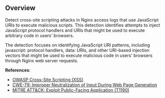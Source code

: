 ## Overview

Detect cross-site scripting attacks in Nginx access logs that use JavaScript URIs to execute malicious scripts. This detection identifies attempts to inject JavaScript protocol handlers and URIs that might be used to execute arbitrary code in users' browsers.

The detection focuses on identifying JavaScript URI patterns, including javascript: protocol handlers, data: URIs, and other URI-based injection vectors that might be used to execute malicious code in users' browsers through Nginx web server requests.

**References**:
- [OWASP Cross-Site Scripting (XSS)](https://owasp.org/www-community/attacks/xss/)
- [CWE-79: Improper Neutralization of Input During Web Page Generation](https://cwe.mitre.org/data/definitions/79.html)
- [MITRE ATT&CK: Exploit Public-Facing Application (T1190)](https://attack.mitre.org/techniques/T1190/) 